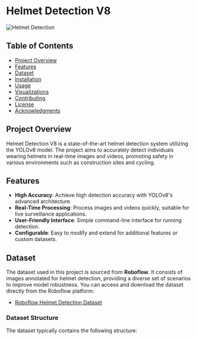 # Helmet Detection V8

![Helmet Detection](https://www.bing.com/images/create/helmet-detection-image/1-6705d29722394ac68b0a95ccec1c69b7?id=fv2bTUSq2VV9XLJrEbOmxA%3d%3d&view=detailv2&idpp=genimg&idpclose=1&thId=OIG4.5WJNpYdulqz0YVrWNJAc&frame=sydedg&skey=yDOgGEYQgs9ChXl3gnCO9cs8OXagyVjHWm7GV21kU8U&FORM=SYDBIC) <!-- Replace with your own image -->

## Table of Contents

- [Project Overview](#project-overview)
- [Features](#features)
- [Dataset](#dataset)
- [Installation](#installation)
- [Usage](#usage)
- [Visualizations](#visualizations)
- [Contributing](#contributing)
- [License](#license)
- [Acknowledgments](#acknowledgments)

## Project Overview

Helmet Detection V8 is a state-of-the-art helmet detection system utilizing the YOLOv8 model. The project aims to accurately detect individuals wearing helmets in real-time images and videos, promoting safety in various environments such as construction sites and cycling.

## Features

- **High Accuracy**: Achieve high detection accuracy with YOLOv8's advanced architecture.
- **Real-Time Processing**: Process images and videos quickly, suitable for live surveillance applications.
- **User-Friendly Interface**: Simple command-line interface for running detection.
- **Configurable**: Easy to modify and extend for additional features or custom datasets.

## Dataset

The dataset used in this project is sourced from **Roboflow**. It consists of images annotated for helmet detection, providing a diverse set of scenarios to improve model robustness. You can access and download the dataset directly from the Roboflow platform:

- [Roboflow Helmet Detection Dataset](https://app.roboflow.com/your-dataset-url) <!-- Replace with actual dataset URL -->

### Dataset Structure

The dataset typically contains the following structure:

